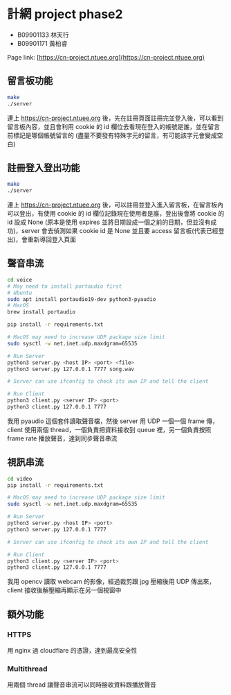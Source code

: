 # 計網 project phase2

- B09901133 林天行
- B09901171 黃柏睿

Page link: [https://cn-project.ntuee.org](https://cn-project.ntuee.org)

## 留言板功能

```bash
make
./server
```

連上 https://cn-project.ntuee.org 後，先在註冊頁面註冊完並登入後，可以看到留言板內容，並且會利用 cookie 的 id 欄位去看現在登入的帳號是誰，並在留言前標記是哪個帳號留言的
(盡量不要發有特殊字元的留言，有可能該字元會變成空白)

## 註冊登入登出功能
```bash
make
./server
```

連上 https://cn-project.ntuee.org 後，可以註冊並登入進入留言板，在留言板內可以登出，有使用 cookie 的 id 欄位記錄現在使用者是誰，登出後會將 cookie 的 id 設成 None (原本是使用 expires 並將日期設成一個之前的日期，但並沒有成功)，server 會去偵測如果 cookie id 是 None 並且要 access 留言板(代表已經登出)，會重新導回登入頁面

## 聲音串流

```bash
cd voice
# May need to install portaudio first
# Ubuntu
sudo apt install portaudio19-dev python3-pyaudio
# MacOS
brew install portaudio

pip install -r requirements.txt

# MacOS may need to increase UDP package size limit
sudo sysctl -w net.inet.udp.maxdgram=65535

# Run Server
python3 server.py <host IP> <port> <file>
python3 server.py 127.0.0.1 7777 song.wav

# Server can use ifconfig to check its own IP and tell the client

# Run Client
python3 client.py <server IP> <port>
python3 client.py 127.0.0.1 7777
```

我用 pyaudio 這個套件讀取聲音檔，然後 server 用 UDP 一個一個 frame 傳，client 使用兩個 thread，一個負責把資料接收到 queue 裡，另一個負責按照 frame rate 播放聲音，達到同步聲音串流

## 視訊串流

```bash
cd video
pip install -r requirements.txt

# MacOS may need to increase UDP package size limit
sudo sysctl -w net.inet.udp.maxdgram=65535

# Run Server
python3 server.py <host IP> <port>
python3 server.py 127.0.0.1 7777

# Server can use ifconfig to check its own IP and tell the client

# Run Client
python3 client.py <server IP> <port>
python3 client.py 127.0.0.1 7777
```

我用 opencv 讀取 webcam 的影像，經過裁剪跟 jpg 壓縮後用 UDP 傳出來，client 接收後解壓縮再顯示在另一個視窗中

## 額外功能

### HTTPS

用 nginx 過 cloudflare 的憑證，達到最高安全性

### Multithread

用兩個 thread 讓聲音串流可以同時接收資料跟播放聲音
